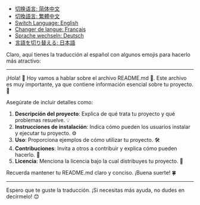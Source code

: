 - [切换语言: 简体中文](/README.md)
- [切換語言: 繁體中文](/README/README_繁体中文.md)
- [Switch Language: English](/README/README_English.md)
- [Changer de langue: Français](/README/README_Français.md)
- [Sprache wechseln: Deutsch](/README/README_Deutsch.md)
- [言語を切り替える: 日本語](/README/README_日本語.md)

Claro, aquí tienes la traducción al español con algunos emojis para hacerlo más atractivo:

---

¡Hola! 👋 Hoy vamos a hablar sobre el archivo README.md 📄. Este archivo es muy importante, ya que contiene información esencial sobre tu proyecto. 🚀 

Asegúrate de incluir detalles como:

1. **Descripción del proyecto**: Explica de qué trata tu proyecto y qué problemas resuelve. 💡
2. **Instrucciones de instalación**: Indica cómo pueden los usuarios instalar y ejecutar tu proyecto. ⚙️
3. **Uso**: Proporciona ejemplos de cómo utilizar tu proyecto. 🛠️
4. **Contribuciones**: Invita a otros a contribuir y explica cómo pueden hacerlo. 🤝
5. **Licencia**: Menciona la licencia bajo la cual distribuyes tu proyecto. 📜

Recuerda mantener tu README.md claro y conciso. ¡Buena suerte! 🍀

--- 

Espero que te guste la traducción. ¡Si necesitas más ayuda, no dudes en decírmelo! 😊